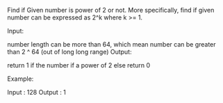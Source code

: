 Find if Given number is power of 2 or not. 
More specifically, find if given number can be expressed as 2^k where k >= 1.

Input:

number length can be more than 64, which mean number can be greater than 2 ^ 64 (out of long long range)
Output:

return 1 if the number if a power of 2 else return 0

Example:

Input : 128
Output : 1
